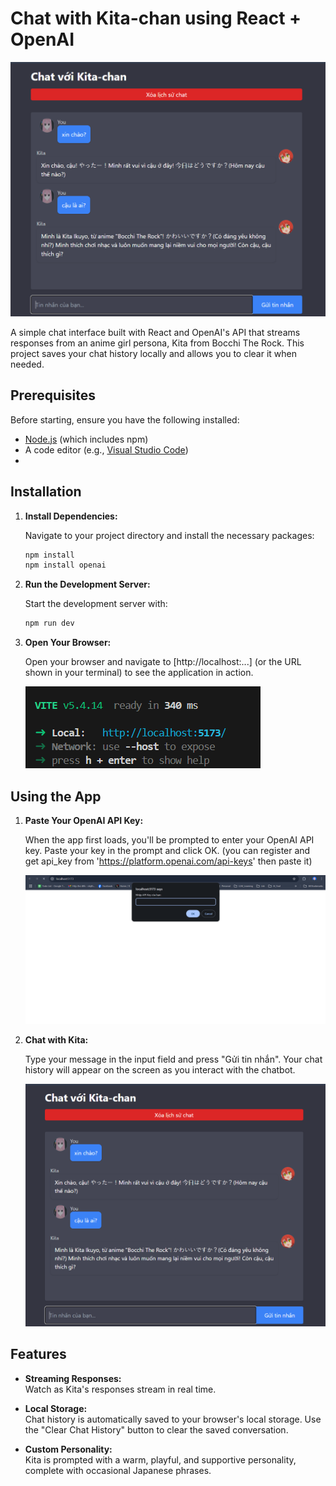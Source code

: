# Chat with Kita-chan using React + OpenAI

![Localhost Screenshot](image/Anh11.png)

A simple chat interface built with React and OpenAI's API that streams responses from an anime girl persona, Kita from Bocchi The Rock. This project saves your chat history locally and allows you to clear it when needed.

## Prerequisites

Before starting, ensure you have the following installed:

- [Node.js](https://nodejs.org/) (which includes npm)
- A code editor (e.g., [Visual Studio Code](https://code.visualstudio.com/))
- 
## Installation

1. **Install Dependencies:**

   Navigate to your project directory and install the necessary packages:

   ```bash
   npm install
   npm install openai
   ```

2. **Run the Development Server:**

   Start the development server with:

   ```bash
   npm run dev
   ```

3. **Open Your Browser:**

   Open your browser and navigate to [http://localhost:...] (or the URL shown in your terminal) to see the application in action.

   ![Localhost Screenshot](image/Anh12.png)

## Using the App

1. **Paste Your OpenAI API Key:**

   When the app first loads, you'll be prompted to enter your OpenAI API key. Paste your key in the prompt and click OK. (you can register and get api_key from 'https://platform.openai.com/api-keys' then paste it)

   ![API Key Prompt](image/Anh10.png)

2. **Chat with Kita:**

   Type your message in the input field and press "Gửi tin nhắn". Your chat history will appear on the screen as you interact with the chatbot.

   ![Chat Result](image/Anh11.png)

## Features

- **Streaming Responses:**  
  Watch as Kita's responses stream in real time.

- **Local Storage:**  
  Chat history is automatically saved to your browser's local storage. Use the "Clear Chat History" button to clear the saved conversation.

- **Custom Personality:**  
  Kita is prompted with a warm, playful, and supportive personality, complete with occasional Japanese phrases.
